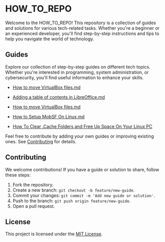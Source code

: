 # HOW_TO_REPO

Welcome to the HOW_TO_REPO! This repository is a collection of guides and solutions for various tech-related tasks. Whether you're a beginner or an experienced developer, you'll find step-by-step instructions and tips to help you navigate the world of technology.


## Guides

Explore our collection of step-by-step guides on different tech topics. Whether you're interested in programming, system administration, or cybersecurity, you'll find useful information to enhance your skills.

- [How to move VirtualBox files.md](https://github.com/W4W1R3/HOW_TO-_REPO/blob/main/Files/How%20to%20move%20VirtualBox%20files%3F.md)
    
- [Adding a table of contents in LibreOffice.md](https://github.com/W4W1R3/HOW_TO-_REPO/blob/main/Files/Adding%20a%20table%20of%20contents%20in%20LibreOffice.md)
    
- [How to move VirtualBox files.md](https://github.com/W4W1R3/HOW_TO-_REPO/blob/main/Files/How%20to%20move%20VirtualBox%20files%3F.md)
    
- [How to Setup MobSF On Linux.md](https://github.com/W4W1R3/HOW_TO-_REPO/blob/main/Files/How%20to%20Setup%20MobSF%20On%20Linux.md)
    
 - [How To Clear .Cache Folders and Free Up Space On Your Linux PC](https://github.com/W4W1R3/HOW_TO_REPO/blob/main/Files/How%20To%20Clear%20.Cache%20Folders%20and%20Free%20Up%20Space%20On%20Your%20Linux%20PC.md)    
    


Feel free to contribute by adding your own guides or improving existing ones. See [Contributing](#contributing) for details.


## Contributing

We welcome contributions! If you have a guide or solution to share, follow these steps:

1. Fork the repository.
2. Create a new branch: `git checkout -b feature/new-guide`.
3. Commit your changes: `git commit -m 'Add new guide or solution'`.
4. Push to the branch: `git push origin feature/new-guide`.
5. Open a pull request.


## License

This project is licensed under the [MIT License](LICENSE).
